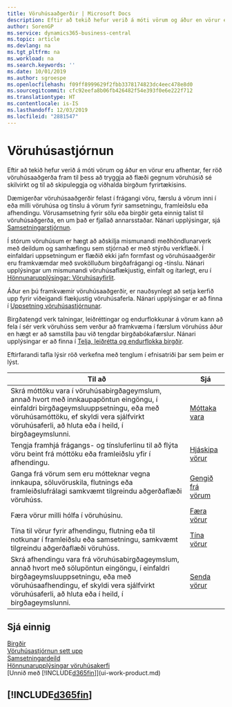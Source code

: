 ```yaml
---
title: Vöruhúsaaðgerðir | Microsoft Docs
description: Eftir að tekið hefur verið á móti vörum og áður en vörur eru afhentar, fer röð vöruhúsaaðgerða fram til þess að tryggja að flæði gegnum vöruhúsið sé skilvirkt og til að skipuleggja og viðhalda birgðum fyrirtækisins.
author: SorenGP
ms.service: dynamics365-business-central
ms.topic: article
ms.devlang: na
ms.tgt_pltfrm: na
ms.workload: na
ms.search.keywords: ''
ms.date: 10/01/2019
ms.author: sgroespe
ms.openlocfilehash: f09ff8999629f2fbb3378174823dc4eec478e8d0
ms.sourcegitcommit: cfc92eefa8b06fb426482f54e393f0e6e222f712
ms.translationtype: HT
ms.contentlocale: is-IS
ms.lasthandoff: 12/03/2019
ms.locfileid: "2881547"
---
```

# <a name="warehouse-management"></a>Vöruhúsastjórnun
Eftir að tekið hefur verið á móti vörum og áður en vörur eru afhentar, fer röð vöruhúsaaðgerða fram til þess að tryggja að flæði gegnum vöruhúsið sé skilvirkt og til að skipuleggja og viðhalda birgðum fyrirtækisins.

Dæmigerðar vöruhúsaaðgerðir felast í frágangi vöru, færslu á vörum inni í eða milli vöruhúsa og tínslu á vörum fyrir samsetningu, framleiðslu eða afhendingu. Vörusamsetning fyrir sölu eða birgðir geta einnig talist til vöruhúsaðgerða, en um það er fjallað annarsstaðar. Nánari upplýsingar, sjá [Samsetningarstjórnun](assembly-assemble-items.md).  

Í stórum vöruhúsum er hægt að aðskilja mismunandi meðhöndlunarverk með deildum og samhæfingu sem stjórnað er með stýrðu verkflæði. Í einfaldari uppsetningum er flæðið ekki jafn formfast og vöruhúsaaðgerðir eru framkvæmdar með svokölluðum birgðafrágangi og -tínslu. Nánari upplýsingar um mismunandi vöruhúsaflækjustig, einfalt og ítarlegt, eru í [Hönnunarupplýsingar: Vöruhúsayfirlit](design-details-warehouse-overview.md).

Áður en þú framkvæmir vöruhúsaaðgerðir, er nauðsynlegt að setja kerfið upp fyrir viðeigandi flækjustig vöruhúsaferla. Nánari upplýsingar er að finna í [Uppsetning vöruhúsastjórnunar](warehouse-setup-warehouse.md).

Birgðatengd verk talningar, leiðréttingar og endurflokkunar á vörum kann að fela í sér verk vöruhúss sem verður að framkvæma í færslum vöruhúss áður en hægt er að samstilla þau við tengdar birgðabókafærslur. Nánari upplýsingar er að finna í [Telja, leiðrétta og endurflokka birgðir](inventory-how-count-adjust-reclassify.md).

 Eftirfarandi tafla lýsir röð verkefna með tenglum í efnisatriði þar sem þeim er lýst.   

|**Til að**|**Sjá**|  
|------------|-------------|  
|Skrá móttöku vara í vöruhúsabirgðageymslum, annað hvort með innkaupapöntun eingöngu, í einfaldri birgðageymsluuppsetningu, eða með vöruhúsamóttöku, ef skyldi vera sjálfvirkt vöruhúsaferli, að hluta eða í heild, í birgðageymslunni.|[Móttaka vara](warehouse-how-receive-items.md)|
|Tengja framhjá frágangs- og tínsluferlinu til að flýta vöru beint frá móttöku eða framleiðslu yfir í afhendingu.|[Hjáskipa vörur](warehouse-how-to-cross-dock-items.md)|    
|Ganga frá vörum sem eru mótteknar vegna innkaupa, söluvöruskila, flutnings eða framleiðslufrálagi samkvæmt tilgreindu aðgerðaflæði vöruhúss.|[Gengið frá vörum](warehouse-put-away-items.md)|
|Færa vörur milli hólfa í vöruhúsinu.|[Færa vörur](warehouse-move-items.md)|
|Tína til vörur fyrir afhendingu, flutning eða til notkunar í framleiðslu eða samsetningu, samkvæmt tilgreindu aðgerðaflæði vöruhúss.|[Tína vörur](warehouse-pick-items.md)|
|Skrá afhendingu vara frá vöruhúsabirgðageymslum, annað hvort með sölupöntun eingöngu, í einfaldri birgðageymsluuppsetningu, eða með vöruhúsaafhendingu, ef skyldi vera sjálfvirkt vöruhúsaferli, að hluta eða í heild, í birgðageymslunni.|[Senda vörur](warehouse-how-ship-items.md)|  

## <a name="see-also"></a>Sjá einnig  
[Birgðir](inventory-manage-inventory.md)  
[Vöruhúsastjórnun sett upp](warehouse-setup-warehouse.md)     
[Samsetningardeild](assembly-assemble-items.md)    
[Hönnunarupplýsingar vöruhúsakerfi](design-details-warehouse-management.md)  
[Unnið með [!INCLUDE[d365fin](includes/d365fin_md.md)]](ui-work-product.md)  

## [!INCLUDE[d365fin](includes/free_trial_md.md)]  
